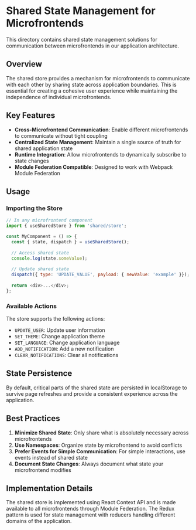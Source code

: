# Shared State Management for Microfrontends

This directory contains shared state management solutions for communication between microfrontends in our application architecture.

## Overview

The shared store provides a mechanism for microfrontends to communicate with each other by sharing state across application boundaries. This is essential for creating a cohesive user experience while maintaining the independence of individual microfrontends.

## Key Features

- **Cross-Microfrontend Communication**: Enable different microfrontends to communicate without tight coupling
- **Centralized State Management**: Maintain a single source of truth for shared application state
- **Runtime Integration**: Allow microfrontends to dynamically subscribe to state changes
- **Module Federation Compatible**: Designed to work with Webpack Module Federation

## Usage

### Importing the Store

```javascript
// In any microfrontend component
import { useSharedStore } from 'shared/store';

const MyComponent = () => {
  const { state, dispatch } = useSharedStore();
  
  // Access shared state
  console.log(state.someValue);
  
  // Update shared state
  dispatch({ type: 'UPDATE_VALUE', payload: { newValue: 'example' }});
  
  return <div>...</div>;
};
```

### Available Actions

The store supports the following actions:

- `UPDATE_USER`: Update user information
- `SET_THEME`: Change application theme
- `SET_LANGUAGE`: Change application language
- `ADD_NOTIFICATION`: Add a new notification
- `CLEAR_NOTIFICATIONS`: Clear all notifications

## State Persistence

By default, critical parts of the shared state are persisted in localStorage to survive page refreshes and provide a consistent experience across the application.

## Best Practices

1. **Minimize Shared State**: Only share what is absolutely necessary across microfrontends
2. **Use Namespaces**: Organize state by microfrontend to avoid conflicts
3. **Prefer Events for Simple Communication**: For simple interactions, use events instead of shared state
4. **Document State Changes**: Always document what state your microfrontend modifies

## Implementation Details

The shared store is implemented using React Context API and is made available to all microfrontends through Module Federation. The Redux pattern is used for state management with reducers handling different domains of the application.
